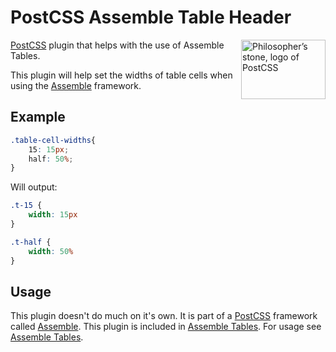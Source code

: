 [PostCSS]:                 https://github.com/postcss/postcss
[Assemble]:                http://assemblecss.com
[Assemble Tables]:         https://github.com/lukelarsen/assemble-tables

# PostCSS Assemble Table Header

<img align="right" width="135" height="95"
     title="Philosopher’s stone, logo of PostCSS"
     src="http://postcss.github.io/postcss/logo-leftp.png">

[PostCSS] plugin that helps with the use of Assemble Tables.

This plugin will help set the widths of table cells when using the [Assemble] framework.

## Example
```css
.table-cell-widths{
    15: 15px;
    half: 50%;
}
```

Will output:

```css
.t-15 {
    width: 15px
}

.t-half {
    width: 50%
}
```

## Usage

This plugin doesn't do much on it's own. It is part of a [PostCSS] framework called [Assemble]. This plugin is included in [Assemble Tables]. For usage see [Assemble Tables].